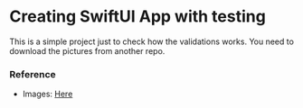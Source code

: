 # Creating SwiftUI App with testing

This is a simple project just to check how the validations works.
You need to download the pictures from another repo.
### Reference

- Images: [Here](https://github.com/applecodingacademy/StarWarsDemo-MoureDev-Masterclass/tree/main/StarWarsDemo/Assets.xcassets/images)
